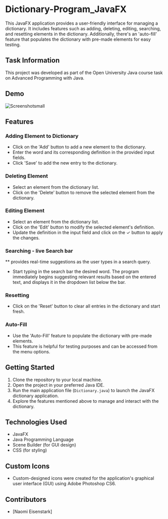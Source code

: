 # Dictionary-Program_JavaFX
This JavaFX application provides a user-friendly interface for managing a dictionary. It includes features such as adding, deleting, editing, searching, and resetting elements in the dictionary. Additionally, there's an 'auto-fill' feature that populates the dictionary with pre-made elements for easy testing.

## Task Information
This project was developed as part of the Open University Java course task on Advanced Programming with Java.

## Demo
![Screenshotsmall](https://github.com/NaomiEisen/Dictionary_Program_JavaFX/assets/166138356/53a12fe6-1aca-4f4e-be71-be9af3d30eb8)

## Features

### Adding Element to Dictionary
- Click on the 'Add' button to add a new element to the dictionary.
- Enter the word and its corresponding definition in the provided input fields.
- Click 'Save' to add the new entry to the dictionary.

### Deleting Element
- Select an element from the dictionary list.
- Click on the 'Delete' button to remove the selected element from the dictionary.

### Editing Element
- Select an element from the dictionary list.
- Click on the 'Edit' button to modify the selected element's definition.
- Update the definition in the input field and click on the ✓ button to apply the changes.

### Searching - live Search bar
** provides real-time suggestions as the user types in a search query.
- Start typing in the search bar the desired word. The program immediately begins suggesting relevant results based on the entered text, and displays it in the dropdown list below the bar.

### Resetting
- Click on the 'Reset' button to clear all entries in the dictionary and start fresh.

### Auto-Fill
- Use the 'Auto-Fill' feature to populate the dictionary with pre-made elements.
- This feature is helpful for testing purposes and can be accessed from the menu options.

## Getting Started

1. Clone the repository to your local machine.
2. Open the project in your preferred Java IDE.
3. Run the main application file (`Dictionary.java`) to launch the JavaFX dictionary application.
4. Explore the features mentioned above to manage and interact with the dictionary.

## Technologies Used

- JavaFX
- Java Programming Language
- Scene Builder (for GUI design)
- CSS (for styling)

## Custom Icons

- Custom-designed icons were created for the application's graphical user interface (GUI) using Adobe Photoshop CS6.

## Contributors

- [Naomi Eisenstark] 

